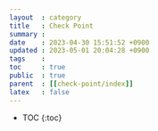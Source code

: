```yaml
---
layout  : category
title   : Check Point
summary : 
date    : 2023-04-30 15:51:52 +0900
updated : 2023-05-01 20:04:28 +0900
tags    : 
toc     : true
public  : true
parent  : [[check-point/index]]
latex   : false
---
```

* TOC
{:toc}
